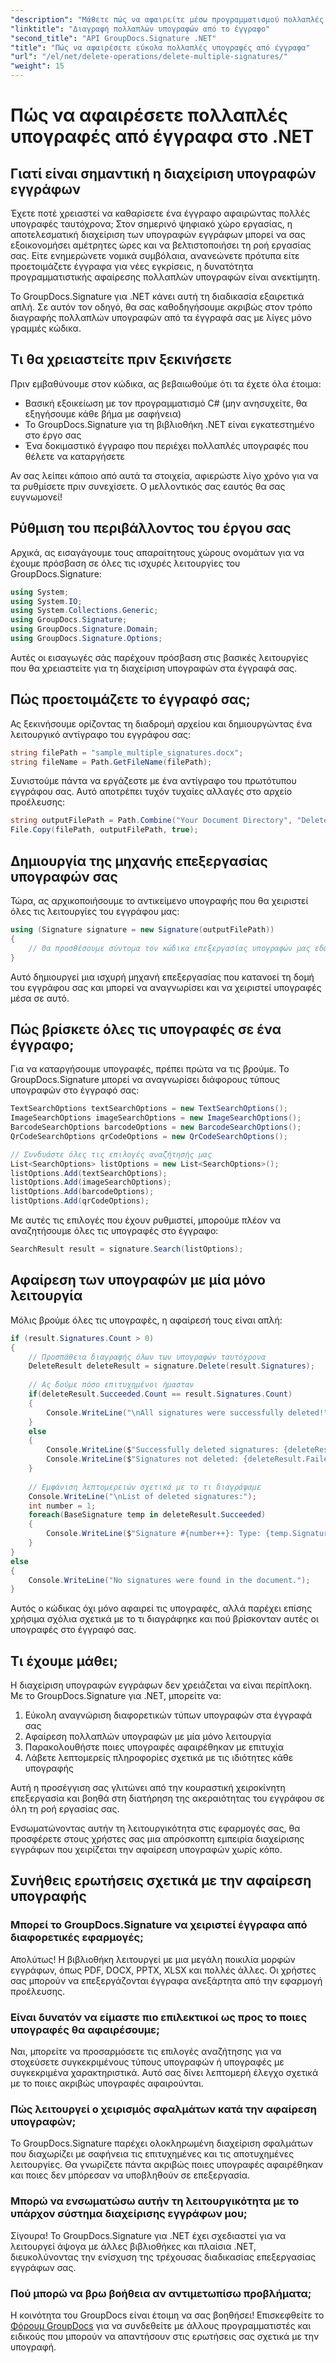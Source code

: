```yaml
---
"description": "Μάθετε πώς να αφαιρείτε μέσω προγραμματισμού πολλαπλές υπογραφές από έγγραφα με το GroupDocs.Signature για .NET. Απλή, αποτελεσματική και ισχυρή διαχείριση εγγράφων."
"linktitle": "Διαγραφή πολλαπλών υπογραφών από το έγγραφο"
"second_title": "API GroupDocs.Signature .NET"
"title": "Πώς να αφαιρέσετε εύκολα πολλαπλές υπογραφές από έγγραφα"
"url": "/el/net/delete-operations/delete-multiple-signatures/"
"weight": 15
---
```


# Πώς να αφαιρέσετε πολλαπλές υπογραφές από έγγραφα στο .NET

## Γιατί είναι σημαντική η διαχείριση υπογραφών εγγράφων

Έχετε ποτέ χρειαστεί να καθαρίσετε ένα έγγραφο αφαιρώντας πολλές υπογραφές ταυτόχρονα; Στον σημερινό ψηφιακό χώρο εργασίας, η αποτελεσματική διαχείριση των υπογραφών εγγράφων μπορεί να σας εξοικονομήσει αμέτρητες ώρες και να βελτιστοποιήσει τη ροή εργασίας σας. Είτε ενημερώνετε νομικά συμβόλαια, ανανεώνετε πρότυπα είτε προετοιμάζετε έγγραφα για νέες εγκρίσεις, η δυνατότητα προγραμματιστικής αφαίρεσης πολλαπλών υπογραφών είναι ανεκτίμητη.

Το GroupDocs.Signature για .NET κάνει αυτή τη διαδικασία εξαιρετικά απλή. Σε αυτόν τον οδηγό, θα σας καθοδηγήσουμε ακριβώς στον τρόπο διαγραφής πολλαπλών υπογραφών από τα έγγραφά σας με λίγες μόνο γραμμές κώδικα.

## Τι θα χρειαστείτε πριν ξεκινήσετε

Πριν εμβαθύνουμε στον κώδικα, ας βεβαιωθούμε ότι τα έχετε όλα έτοιμα:

* Βασική εξοικείωση με τον προγραμματισμό C# (μην ανησυχείτε, θα εξηγήσουμε κάθε βήμα με σαφήνεια)
* Το GroupDocs.Signature για τη βιβλιοθήκη .NET είναι εγκατεστημένο στο έργο σας
* Ένα δοκιμαστικό έγγραφο που περιέχει πολλαπλές υπογραφές που θέλετε να καταργήσετε

Αν σας λείπει κάποιο από αυτά τα στοιχεία, αφιερώστε λίγο χρόνο για να τα ρυθμίσετε πριν συνεχίσετε. Ο μελλοντικός σας εαυτός θα σας ευγνωμονεί!

## Ρύθμιση του περιβάλλοντος του έργου σας

Αρχικά, ας εισαγάγουμε τους απαραίτητους χώρους ονομάτων για να έχουμε πρόσβαση σε όλες τις ισχυρές λειτουργίες του GroupDocs.Signature:

```csharp
using System;
using System.IO;
using System.Collections.Generic;
using GroupDocs.Signature;
using GroupDocs.Signature.Domain;
using GroupDocs.Signature.Options;
```

Αυτές οι εισαγωγές σάς παρέχουν πρόσβαση στις βασικές λειτουργίες που θα χρειαστείτε για τη διαχείριση υπογραφών στα έγγραφά σας.

## Πώς προετοιμάζετε το έγγραφό σας;

Ας ξεκινήσουμε ορίζοντας τη διαδρομή αρχείου και δημιουργώντας ένα λειτουργικό αντίγραφο του εγγράφου σας:

```csharp
string filePath = "sample_multiple_signatures.docx";
string fileName = Path.GetFileName(filePath);
```

Συνιστούμε πάντα να εργάζεστε με ένα αντίγραφο του πρωτότυπου εγγράφου σας. Αυτό αποτρέπει τυχόν τυχαίες αλλαγές στο αρχείο προέλευσης:

```csharp
string outputFilePath = Path.Combine("Your Document Directory", "DeleteMultiple", fileName);
File.Copy(filePath, outputFilePath, true);
```

## Δημιουργία της μηχανής επεξεργασίας υπογραφών σας

Τώρα, ας αρχικοποιήσουμε το αντικείμενο υπογραφής που θα χειριστεί όλες τις λειτουργίες του εγγράφου μας:

```csharp
using (Signature signature = new Signature(outputFilePath))
{
    // Θα προσθέσουμε σύντομα τον κώδικα επεξεργασίας υπογραφών μας εδώ
}
```

Αυτό δημιουργεί μια ισχυρή μηχανή επεξεργασίας που κατανοεί τη δομή του εγγράφου σας και μπορεί να αναγνωρίσει και να χειριστεί υπογραφές μέσα σε αυτό.

## Πώς βρίσκετε όλες τις υπογραφές σε ένα έγγραφο;

Για να καταργήσουμε υπογραφές, πρέπει πρώτα να τις βρούμε. Το GroupDocs.Signature μπορεί να αναγνωρίσει διάφορους τύπους υπογραφών στο έγγραφό σας:

```csharp
TextSearchOptions textSearchOptions = new TextSearchOptions();
ImageSearchOptions imageSearchOptions = new ImageSearchOptions();
BarcodeSearchOptions barcodeOptions = new BarcodeSearchOptions();
QrCodeSearchOptions qrCodeOptions = new QrCodeSearchOptions();

// Συνδυάστε όλες τις επιλογές αναζήτησής μας
List<SearchOptions> listOptions = new List<SearchOptions>();
listOptions.Add(textSearchOptions);
listOptions.Add(imageSearchOptions);
listOptions.Add(barcodeOptions);
listOptions.Add(qrCodeOptions);
```

Με αυτές τις επιλογές που έχουν ρυθμιστεί, μπορούμε πλέον να αναζητήσουμε όλες τις υπογραφές στο έγγραφο:

```csharp
SearchResult result = signature.Search(listOptions);
```

## Αφαίρεση των υπογραφών με μία μόνο λειτουργία

Μόλις βρούμε όλες τις υπογραφές, η αφαίρεσή τους είναι απλή:

```csharp
if (result.Signatures.Count > 0)
{
    // Προσπάθεια διαγραφής όλων των υπογραφών ταυτόχρονα
    DeleteResult deleteResult = signature.Delete(result.Signatures);
    
    // Ας δούμε πόσο επιτυχημένοι ήμασταν
    if(deleteResult.Succeeded.Count == result.Signatures.Count)
    {
        Console.WriteLine("\nAll signatures were successfully deleted!");                        
    }
    else
    {
        Console.WriteLine($"Successfully deleted signatures: {deleteResult.Succeeded.Count}");
        Console.WriteLine($"Signatures not deleted: {deleteResult.Failed.Count}");
    }
    
    // Εμφάνιση λεπτομερειών σχετικά με το τι διαγράψαμε
    Console.WriteLine("\nList of deleted signatures:");
    int number = 1;
    foreach(BaseSignature temp in deleteResult.Succeeded)
    {
        Console.WriteLine($"Signature #{number++}: Type: {temp.SignatureType} Id:{temp.SignatureId}, Location: {temp.Left}x{temp.Top}. Size: {temp.Width}x{temp.Height}");
    }
}
else
{
    Console.WriteLine("No signatures were found in the document.");
}
```

Αυτός ο κώδικας όχι μόνο αφαιρεί τις υπογραφές, αλλά παρέχει επίσης χρήσιμα σχόλια σχετικά με το τι διαγράφηκε και πού βρίσκονταν αυτές οι υπογραφές στο έγγραφό σας.

## Τι έχουμε μάθει;

Η διαχείριση υπογραφών εγγράφων δεν χρειάζεται να είναι περίπλοκη. Με το GroupDocs.Signature για .NET, μπορείτε να:

1. Εύκολη αναγνώριση διαφορετικών τύπων υπογραφών στα έγγραφά σας
2. Αφαίρεση πολλαπλών υπογραφών με μία μόνο λειτουργία
3. Παρακολουθήστε ποιες υπογραφές αφαιρέθηκαν με επιτυχία
4. Λάβετε λεπτομερείς πληροφορίες σχετικά με τις ιδιότητες κάθε υπογραφής

Αυτή η προσέγγιση σας γλιτώνει από την κουραστική χειροκίνητη επεξεργασία και βοηθά στη διατήρηση της ακεραιότητας του εγγράφου σε όλη τη ροή εργασίας σας.

Ενσωματώνοντας αυτήν τη λειτουργικότητα στις εφαρμογές σας, θα προσφέρετε στους χρήστες σας μια απρόσκοπτη εμπειρία διαχείρισης εγγράφων που χειρίζεται την αφαίρεση υπογραφών χωρίς κόπο.

## Συνήθεις ερωτήσεις σχετικά με την αφαίρεση υπογραφής

### Μπορεί το GroupDocs.Signature να χειριστεί έγγραφα από διαφορετικές εφαρμογές;
Απολύτως! Η βιβλιοθήκη λειτουργεί με μια μεγάλη ποικιλία μορφών εγγράφων, όπως PDF, DOCX, PPTX, XLSX και πολλές άλλες. Οι χρήστες σας μπορούν να επεξεργάζονται έγγραφα ανεξάρτητα από την εφαρμογή προέλευσης.

### Είναι δυνατόν να είμαστε πιο επιλεκτικοί ως προς το ποιες υπογραφές θα αφαιρέσουμε;
Ναι, μπορείτε να προσαρμόσετε τις επιλογές αναζήτησης για να στοχεύσετε συγκεκριμένους τύπους υπογραφών ή υπογραφές με συγκεκριμένα χαρακτηριστικά. Αυτό σας δίνει λεπτομερή έλεγχο σχετικά με το ποιες ακριβώς υπογραφές αφαιρούνται.

### Πώς λειτουργεί ο χειρισμός σφαλμάτων κατά την αφαίρεση υπογραφών;
Το GroupDocs.Signature παρέχει ολοκληρωμένη διαχείριση σφαλμάτων που διαχωρίζει με σαφήνεια τις επιτυχημένες και τις αποτυχημένες λειτουργίες. Θα γνωρίζετε πάντα ακριβώς ποιες υπογραφές αφαιρέθηκαν και ποιες δεν μπόρεσαν να υποβληθούν σε επεξεργασία.

### Μπορώ να ενσωματώσω αυτήν τη λειτουργικότητα με το υπάρχον σύστημα διαχείρισης εγγράφων μου;
Σίγουρα! Το GroupDocs.Signature για .NET έχει σχεδιαστεί για να λειτουργεί άψογα με άλλες βιβλιοθήκες και πλαίσια .NET, διευκολύνοντας την ενίσχυση της τρέχουσας διαδικασίας επεξεργασίας εγγράφων σας.

### Πού μπορώ να βρω βοήθεια αν αντιμετωπίσω προβλήματα;
Η κοινότητα του GroupDocs είναι έτοιμη να σας βοηθήσει! Επισκεφθείτε το [Φόρουμ GroupDocs](https://forum.groupdocs.com/c/signature/13) για να συνδεθείτε με άλλους προγραμματιστές και ειδικούς που μπορούν να απαντήσουν στις ερωτήσεις σας σχετικά με την υπογραφή.